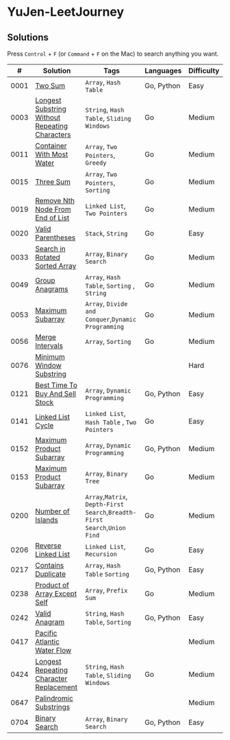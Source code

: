 # YuJen-LeetJourney



## Solutions

Press `Control` + `F` (or `Command` + `F` on the Mac) to search anything you want.

| #    | Solution                                                                                         | Tags                                      |  Languages | Difficulty |
| ---- | ------------------------------------------------------------------------------------------------ | ----------------------------------------- | ---------- | ---------- |
| 0001 | [Two Sum](./Easy/1_Two_Sum/)                                             | `Array`, `Hash Table`                         |  Go, Python | Easy       |
| 0003 | [Longest Substring Without Repeating Characters](./Medium/3_Longest_Substring_Without_Repeating_Characters/)   | `String`, `Hash Table`, `Sliding Windows`| Go   | Medium       |
| 0011 | [Container With Most Water](./Medium/11_Container_With_Most_Water/)                   | `Array`, `Two Pointers`, `Greedy`                  | Go  | Medium       |
| 0015 | [Three Sum](./Medium/15_3Sum/)                                                         | `Array`, `Two Pointers`, `Sorting`                   |  Go  | Medium       |
| 0019 | [Remove Nth Node From End of List](./Medium/19_Remove_Nth_Node_From_End_of_List/)       |  `Linked List`, `Two Pointers`   | Go   | Medium       |
| 0020 | [Valid Parentheses](./Easy/20_Valid_Parentheses/)                                                         | `Stack`, `String`                          |  Go  | Easy       |
| 0033 | [Search in Rotated Sorted Array](./Medium/33_Search_in_Rotated_Sorted_Array/)                     | `Array`, `Binary Search`                          | Go  | Medium       |
| 0049 | [Group Anagrams](./Medium/49_Group_Anagrams/)                          | `Array`, `Hash Table`, `Sorting` , `String`                        |  Go  | Medium       |
| 0053 | [Maximum Subarray](./Medium/53_Maximum_Subarray/)                          | `Array`, `Divide and Conquer`,`Dynamic Programming`                          |  Go  | Medium       |
| 0056 | [Merge Intervals](./Medium/56_Merge_Intervals/)                          | `Array`, `Sorting`                          |  Go  | Medium       |
| 0076 | [Minimum Window Substring](./Hard/76_Minimum_Window_Substring/)                     |           |    | Hard       |
| 0121 | [Best Time To Buy And Sell Stock](./Easy/121_Best_Time_To_Buy_And_Sell_Stock/)              | `Array`, `Dynamic Programming`                         |  Go, Python | Easy       |
| 0141 | [Linked List Cycle](./Easy/Linked_List_Cycle/)                                  | `Linked List`, `Hash Table`  , `Two Pointers`                  | Go  | Easy       |
| 0152 | [Maximum Product Subarray](./Medium/152_Maximum_Product_Subarray/)                                  | `Array`, `Dynamic Programming`           |  Go, Python   | Medium       |
| 0153 | [Maximum Product Subarray](./Medium/153_Find_Minimum_in_Rotated_Sorted_Array/)                 |   `Array`, `Binary Tree`     | Go   | Medium       |
| 0200 | [Number of Islands](./Medium/200_Number_of_Islands/)             | `Array`,`Matrix`, `Depth-First Search`,`Breadth-First Search`,`Union Find`        | Go   | Medium       |
| 0206 | [Reverse Linked List](./Easy/Reverse_Linked_List/)                                  | `Linked List`, `Recursion`                        | Go   | Easy       |
| 0217 | [Contains Duplicate](./Easy/217_Contains_Duplicate/)                                  | `Array`, `Hash Table` `Sorting`                         |  Go, Python | Easy       |
| 0238 | [Product of Array Except Self](./Medium/238_Product_of_Array_Except_Self/)                       | `Array`, `Prefix Sum`                     |  Go  | Medium       |
| 0242 | [Valid Anagram](./Easy/242_Valid_Anagram/)                                          | `String`, `Hash Table`, `Sorting`                        |  Go, Python | Easy       |
| 0417 | [Pacific Atlantic Water Flow](./Medium/417_Pacific_Atlantic_Water_Flow/)                     |           |    | Medium       |
| 0424 | [Longest Repeating Character Replacement](./Medium/424_Longest_Repeating_Character_Replacement/)     |    `String`, `Hash Table`, `Sliding Windows`     | Go   | Medium       |
| 0647 | [Palindromic Substrings](./Medium/647_Palindromic_Substrings/)                     |           |    | Medium       |
| 0704 | [Binary Search](./Easy/704_Binary_Search/)                  | `Array`, `Binary Search`          |  Go, Python | Easy       |